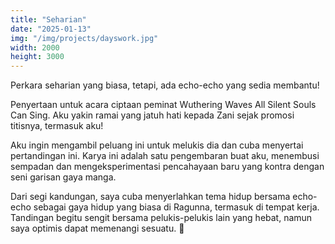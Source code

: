 ```yaml
---
title: "Seharian"
date: "2025-01-13"
img: "/img/projects/dayswork.jpg"
width: 2000
height: 3000
---
```


Perkara seharian yang biasa, tetapi, ada echo-echo yang sedia membantu!

Penyertaan untuk acara ciptaan peminat Wuthering Waves All Silent Souls Can Sing. Aku yakin ramai yang jatuh hati kepada Zani sejak promosi titisnya, termasuk aku!

Aku ingin mengambil peluang ini untuk melukis dia dan cuba menyertai pertandingan ini. Karya ini adalah satu pengembaran buat aku, menembusi sempadan dan mengeksperimentasi pencahayaan baru yang kontra dengan seni garisan gaya manga.

Dari segi kandungan, saya cuba menyerlahkan tema hidup bersama echo-echo sebagai gaya hidup yang biasa di Ragunna, termasuk di tempat kerja. Tandingan begitu sengit bersama pelukis-pelukis lain yang hebat, namun saya optimis dapat memenangi sesuatu. 🙏

